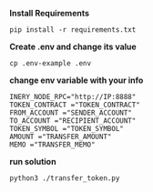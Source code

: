 **Install Requirements**

```
pip install -r requirements.txt
```

**Create .env and change its value**

```
cp .env-example .env
```

**change env variable with your info**

```
INERY_NODE_RPC="http://IP:8888"
TOKEN_CONTRACT ="TOKEN_CONTRACT"
FROM_ACCOUNT ="SENDER_ACCOUNT"
TO_ACCOUNT ="RECIPIENT_ACCOUNT"
TOKEN_SYMBOL ="TOKEN_SYMBOL"
AMOUNT ="TRANSFER_AMOUNT"
MEMO ="TRANSFER_MEMO"
```

**run solution**

```
python3 ./transfer_token.py
```

